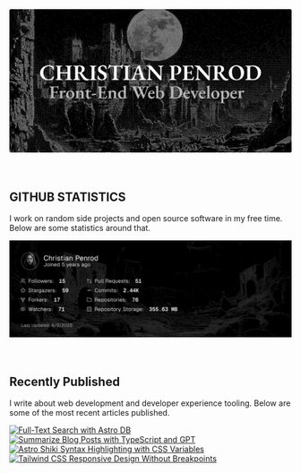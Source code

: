 
<picture>
  <source media="(prefers-color-scheme: dark)" srcset="assets/banner.dark.png?v=3c2e5bc3-51c3-464f-9ab7-2300ff154a2e" width="843px" />
  <source media="(prefers-color-scheme: light)" srcset="assets/banner.light.png?v=3c2e5bc3-51c3-464f-9ab7-2300ff154a2e" width="843px" />
  <img src="assets/banner.dark.png?v=3c2e5bc3-51c3-464f-9ab7-2300ff154a2e" alt="Banner" width="843px" />
</picture>
<br />
<br />
<br />
<h2>GITHUB STATISTICS</h2>
<p>I work on random side projects and open source software in my free time. Below are some statistics around that.</p>
<picture>
  <source media="(prefers-color-scheme: dark)" srcset="assets/statistics.dark.png?v=3c2e5bc3-51c3-464f-9ab7-2300ff154a2e" width="843px" />
  <source media="(prefers-color-scheme: light)" srcset="assets/statistics.light.png?v=3c2e5bc3-51c3-464f-9ab7-2300ff154a2e" width="843px" />
  <img src="assets/statistics.dark.png?v=3c2e5bc3-51c3-464f-9ab7-2300ff154a2e" alt="Github Statistics" width="843px" />
</picture>
<br />
<br />
<br />
<h2>Recently Published</h2>
<p>I write about web development and developer experience tooling. Below are some of the most recent articles published.</p>
<a href="https://christianpenrod.com/blog/full-text-search-with-astro-db"><img src="https://christianpenrod.com/blog/full-text-search-with-astro-db.png?v=3c2e5bc3-51c3-464f-9ab7-2300ff154a2e" alt="Full-Text Search with Astro DB" width="421px" /></a>
<a href="https://christianpenrod.com/blog/summarize-blog-posts-with-typescript-and-gpt"><img src="https://christianpenrod.com/blog/summarize-blog-posts-with-typescript-and-gpt.png?v=3c2e5bc3-51c3-464f-9ab7-2300ff154a2e" alt="Summarize Blog Posts with TypeScript and GPT" width="421px" /></a>
<a href="https://christianpenrod.com/blog/astro-shiki-syntax-highlighting-with-css-variables"><img src="https://christianpenrod.com/blog/astro-shiki-syntax-highlighting-with-css-variables.png?v=3c2e5bc3-51c3-464f-9ab7-2300ff154a2e" alt="Astro Shiki Syntax Highlighting with CSS Variables" width="421px" /></a>
<a href="https://christianpenrod.com/blog/tailwindcss-responsive-design-without-breakpoints"><img src="https://christianpenrod.com/blog/tailwindcss-responsive-design-without-breakpoints.png?v=3c2e5bc3-51c3-464f-9ab7-2300ff154a2e" alt="Tailwind CSS Responsive Design Without Breakpoints" width="421px" /></a>
